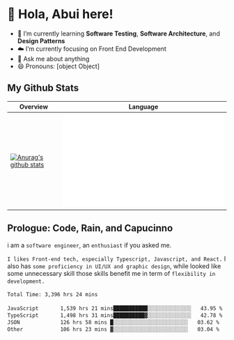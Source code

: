 # 👋 Hola, Abui here!

- 🌱 I’m currently learning **Software Testing**, **Software Architecture**, and **Design Patterns**
- ☁️ I’m currently focusing on Front End Development
- 💬 Ask me about anything
- 😄 Pronouns: [object Object]

## My Github Stats

| Overview | Language |
| --- | --- |
|[![Anurag's github stats](https://github-readme-stats.vercel.app/api?username=abui-am&count_private=true)](https://github.com/anuraghazra/github-readme-stats)|![Language](https://raw.githubusercontent.com/abui-am/stats/c6455f656dfce7acd3951e5ec5b25d72af0b2ee3/generated/languages.svg)|

## Prologue: Code, Rain, and Capucinno
i am a `software engineer`, an `enthusiast` if you asked me. 

`I likes Front-end tech, especially Typescript, Javascript, and React.` I also has `some proficiency in UI/UX and graphic design`, while looked like some unnecessary skill those skills benefit me in term of `flexibility in development.`


<!--START_SECTION:waka-->

```text
Total Time: 3,396 hrs 24 mins

JavaScript       1,539 hrs 21 mins███████████░░░░░░░░░░░░░░   43.95 %
TypeScript       1,498 hrs 31 mins██████████▓░░░░░░░░░░░░░░   42.78 %
JSON             126 hrs 58 mins █░░░░░░░░░░░░░░░░░░░░░░░░   03.62 %
Other            106 hrs 23 mins ▓░░░░░░░░░░░░░░░░░░░░░░░░   03.04 %
```

<!--END_SECTION:waka-->
